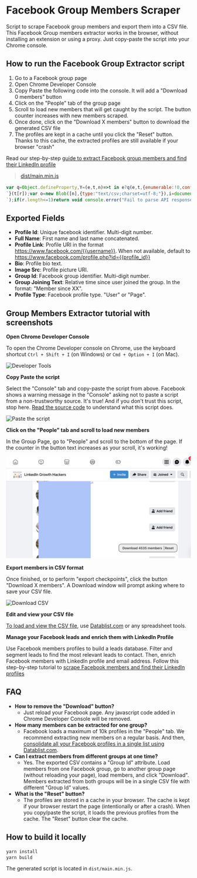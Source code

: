 # Facebook Group Members Scraper

Script to scrape Facebook group members and export them into a CSV file. This Facebook Group members extractor works in the browser, without installing an extension or using a proxy. Just copy-paste the script into your Chrome console.

## How to run the Facebook Group Extractor script

 1. Go to a Facebook group page
 1. Open Chrome Developer Console
 1. Copy Paste the following code into the console. It will add a "Download 0 members" button
 1. Click on the "People" tab of the group page
 1. Scroll to load new members that will get caught by the script. The button counter increases with new members scraped.
 1. Once done, click on the "Download X members" button to download the generated CSV file
 1. The profiles are kept in a cache until you click the "Reset" button. Thanks to this cache, the extracted profiles are still available if your browser "crash"

 Read our step-by-step [guide to extract Facebook group members and find their LinkedIn profile](https://www.datablist.com/how-to/scrape-facebook-group-members-linkedin)

> [dist/main.min.js](dist/main.min.js)

```javascript
var q=Object.defineProperty,Y=(e,t,n)=>t in e?q(e,t,{enumerable:!0,configurable:!0,writable:!0,value:n}):e[t]=n,M=(e,t,n)=>(Y(e,"symbol"!=typeof t?t+"":t,n),n);function Z(e,t){for(var n="",r=0;r<t.length;r++)n+=function(e){for(var t="",n=0;n<e.length;n++){var r=null===e[n]||"u"<typeof e[n]?"":e[n].toString(),r=(r=e[n]instanceof Date?e[n].toLocaleString():r).replace(/"/g,'""');0<n&&(t+=","),t+=r=0<=r.search(/("|,|\n)/g)?'"'+r+'"':r}return t+`
`}(t[r]);var o=new Blob([n],{type:"text/csv;charset=utf-8;"}),i=document.createElement("a");void 0!==i.download&&(o=URL.createObjectURL(o),i.setAttribute("href",o),i.setAttribute("download",e),document.body.appendChild(i),i.click(),document.body.removeChild(i))}const I=(t,e)=>e.some(e=>t instanceof e);let L,k;function N(){return L=L||[IDBDatabase,IDBObjectStore,IDBIndex,IDBCursor,IDBTransaction]}function G(){return k=k||[IDBCursor.prototype.advance,IDBCursor.prototype.continue,IDBCursor.prototype.continuePrimaryKey]}const D=new WeakMap,x=new WeakMap,b=new WeakMap;function Q(i){var e=new Promise((e,t)=>{const n=()=>{i.removeEventListener("success",r),i.removeEventListener("error",o)},r=()=>{e(h(i.result)),n()},o=()=>{t(i.error),n()};i.addEventListener("success",r),i.addEventListener("error",o)});return b.set(e,i),e}function ee(i){var e;D.has(i)||(e=new Promise((e,t)=>{const n=()=>{i.removeEventListener("complete",r),i.removeEventListener("error",o),i.removeEventListener("abort",o)},r=()=>{e(),n()},o=()=>{t(i.error||new DOMException("AbortError","AbortError")),n()};i.addEventListener("complete",r),i.addEventListener("error",o),i.addEventListener("abort",o)}),D.set(i,e))}let C={get(e,t,n){if(e instanceof IDBTransaction){if("done"===t)return D.get(e);if("store"===t)return n.objectStoreNames[1]?void 0:n.objectStore(n.objectStoreNames[0])}return h(e[t])},set(e,t,n){return e[t]=n,!0},has(e,t){return e instanceof IDBTransaction&&("done"===t||"store"===t)||t in e}};function K(e){C=e(C)}function te(t){return G().includes(t)?function(...e){return t.apply(_(this),e),h(this.request)}:function(...e){return h(t.apply(_(this),e))}}function ne(e){return"function"==typeof e?te(e):(e instanceof IDBTransaction&&ee(e),I(e,N())?new Proxy(e,C):e)}function h(e){if(e instanceof IDBRequest)return Q(e);if(x.has(e))return x.get(e);var t=ne(e);return t!==e&&(x.set(e,t),b.set(t,e)),t}const _=e=>b.get(e);function re(e,t,{blocked:n,upgrade:r,blocking:o,terminated:i}={}){const s=indexedDB.open(e,t),a=h(s);return r&&s.addEventListener("upgradeneeded",e=>{r(h(s.result),e.oldVersion,e.newVersion,h(s.transaction),e)}),n&&s.addEventListener("blocked",e=>n(e.oldVersion,e.newVersion,e)),a.then(e=>{i&&e.addEventListener("close",()=>i()),o&&e.addEventListener("versionchange",e=>o(e.oldVersion,e.newVersion,e))}).catch(()=>{}),a}const ie=["get","getKey","getAll","getAllKeys","count"],se=["put","add","delete","clear"],E=new Map;function j(e,t){if(e instanceof IDBDatabase&&!(t in e)&&"string"==typeof t){if(E.get(t))return E.get(t);const r=t.replace(/FromIndex$/,""),o=t!==r,i=se.includes(r);return r in(o?IDBIndex:IDBObjectStore).prototype&&(i||ie.includes(r))?(e=async function(e,...t){e=this.transaction(e,i?"readwrite":"readonly");let n=e.store;return o&&(n=n.index(t.shift())),(await Promise.all([n[r](...t),i&&e.done]))[0]},E.set(t,e),e):void 0}}K(r=>({...r,get:(e,t,n)=>j(e,t)||r.get(e,t,n),has:(e,t)=>!!j(e,t)||r.has(e,t)}));const oe=["continue","continuePrimaryKey","advance"],R={},B=new WeakMap,W=new WeakMap,ce={get(e,t){if(!oe.includes(t))return e[t];let n=R[t];return n=n||(R[t]=function(...e){B.set(this,W.get(this)[t](...e))})}};async function*ae(...e){let t=this;if(t=t instanceof IDBCursor?t:await t.openCursor(...e)){t=t;var n=new Proxy(t,ce);for(W.set(n,t),b.set(n,_(t));t;)yield n,t=await(B.get(n)||t.continue()),B.delete(n)}}function F(e,t){return t===Symbol.asyncIterator&&I(e,[IDBIndex,IDBObjectStore,IDBCursor])||"iterate"===t&&I(e,[IDBIndex,IDBObjectStore])}K(r=>({...r,get(e,t,n){return F(e,t)?ae:r.get(e,t,n)},has(e,t){return F(e,t)||r.has(e,t)}}));var f=function(e,s,a,d){return new(a=a||Promise)(function(n,t){function r(e){try{i(d.next(e))}catch(e){t(e)}}function o(e){try{i(d.throw(e))}catch(e){t(e)}}function i(e){var t;e.done?n(e.value):((t=e.value)instanceof a?t:new a(function(e){e(t)})).then(r,o)}i((d=d.apply(e,s||[])).next())})},de=function(e,t){var n={};for(o in e)Object.prototype.hasOwnProperty.call(e,o)&&t.indexOf(o)<0&&(n[o]=e[o]);if(null!=e&&"function"==typeof Object.getOwnPropertySymbols)for(var r=0,o=Object.getOwnPropertySymbols(e);r<o.length;r++)t.indexOf(o[r])<0&&Object.prototype.propertyIsEnumerable.call(e,o[r])&&(n[o[r]]=e[o[r]]);return n};class ue{constructor(e){this.name="scrape-storage",this.persistent=!0,this.data=new Map,null!=e&&e.name&&(this.name=e.name),null!=e&&e.persistent&&(this.persistent=e.persistent),this.initDB().then(()=>{}).catch(()=>{this.persistent=!1})}get storageKey(){return"storage-"+this.name}initDB(){return f(this,void 0,void 0,function*(){this.db=yield re(this.storageKey,3,{upgrade(e){e.createObjectStore("data",{keyPath:"_id"})}})})}_dbAddElem(e,t){return f(this,void 0,void 0,function*(){if(!this.persistent||!this.db)throw new Error("DB doesnt exist");yield this.db.put("data",Object.assign({_id:e},t))})}addElem(e,t){return f(this,void 0,void 0,function*(){if(this.persistent&&this.db)try{yield this._dbAddElem(e,t)}catch(e){console.error(e)}else this.data.set(e,t)})}addElems(e){return f(this,void 0,void 0,function*(){if(this.persistent&&this.db){const n=[];e.forEach(([e,t])=>{n.push(this._dbAddElem(e,t))}),yield Promise.all(n)}else e.forEach(([e,t])=>{this.addElem(e,t)})})}clear(){return f(this,void 0,void 0,function*(){this.persistent&&this.db?yield this.db.clear("data"):this.data.clear()})}getCount(){return f(this,void 0,void 0,function*(){return this.persistent&&this.db?yield this.db.count("data"):this.data.size})}getAll(){return f(this,void 0,void 0,function*(){if(this.persistent&&this.db){const n=new Map,e=yield this.db.getAll("data");return e&&e.forEach(e=>{var t=e["_id"],e=de(e,["_id"]);n.set(t,e)}),n}return this.data})}toCsvData(){return f(this,void 0,void 0,function*(){const t=[];return t.push(this.headers),(yield this.getAll()).forEach(e=>{try{t.push(this.itemToRow(e))}catch(e){console.error(e)}}),t})}}function y(e,t){const n=document.createElement("span");return t&&n.setAttribute("id",t),n.textContent=e,n}function V(e){const t=document.createElement("div"),n=["display: block;","padding: 0px 4px;"];return e&&n.push("border-left: 1px solid #2e2e2e;","margin-left: 4px;"),t.setAttribute("style",n.join("")),t}function le(){const e=document.createElement("div");return e.setAttribute("style",["position: absolute;","bottom: 30px;","right: 130px;","color: #2e2e2e;","background: #EEE;","border-radius: 12px;","padding: 0px 12px;","cursor: pointer;","font-weight:600;","font-size:15px;","display: flex;","pointer-events: auto;","border: 1px solid #000;","height: 36px;","align-items: center;","justify-content: center;"].join("")),e}function fe(){const e=document.createElement("div");e.setAttribute("style",["position: fixed;","top: 0;","left: 0;","z-index: 10;","width: 100%;","height: 100%;","pointer-events: none;"].join(""));var t=le();return e.appendChild(t),document.body.appendChild(e),t}class he extends ue{constructor(){super(...arguments),M(this,"name","fb-scrape-storage")}get headers(){return["Profile Id","Full Name","Profile Link","Bio","ImageSrc","GroupId","Group Joining Text","Profile Type"]}itemToRow(e){return[e.profileId,e.fullName,e.profileLink,e.bio,e.imageSrc,e.groupId,e.groupJoiningText,e.profileType]}}const g=new he;async function S(){const e=document.getElementById("fb-group-scraper-number-tracker");if(e){const t=await g.getCount();e.textContent=t.toString()}}function pe(){const e=fe(),t=V(),n=(t.appendChild(y("Download ")),t.appendChild(y("0","fb-group-scraper-number-tracker")),t.appendChild(y(" members")),t.addEventListener("click",async function(){Z(`groupMemberExport-${(new Date).toISOString()}.csv`,await g.toCsvData())}),e.appendChild(t),V(!0));n.appendChild(y("Reset")),n.addEventListener("click",async function(){await g.clear(),await S()}),e.appendChild(n),window.setTimeout(()=>{S()},1e3)}function ye(e){var t;let n;if(null!=(t=null==e?void 0:e.data)&&t.group)n=e.data.group;else{if("Group"!==(null==(t=null==(t=null==e?void 0:e.data)?void 0:t.node)?void 0:t.__typename))return;n=e.data.node}let r;if(null!=(t=null==n?void 0:n.new_members)&&t.edges)r=n.new_members.edges;else if(null!=(e=null==n?void 0:n.new_forum_members)&&e.edges)r=n.new_forum_members.edges;else{if(null==(t=null==n?void 0:n.search_results)||!t.edges)return;r=n.search_results.edges}const o=r.map(e=>{var t="GroupUserInvite"===e.node.__isEntity?e.node.invitee_profile:e.node;if(!t)return null;var{id:n,name:r,bio_text:o,url:i,profile_picture:s,__isProfile:a}=t,d=(null==(d=null==e?void 0:e.join_status_text)?void 0:d.text)||(null==(e=null==(d=null==e?void 0:e.membership)?void 0:d.join_status_text)?void 0:e.text),t=null==(e=t.group_membership)?void 0:e.associated_group.id;return{profileId:n,fullName:r,profileLink:i,bio:(null==o?void 0:o.text)||"",imageSrc:(null==s?void 0:s.uri)||"",groupId:t,groupJoiningText:d||"",profileType:a}}),i=[];o.forEach(e=>{e&&i.push([e.profileId,e])}),g.addElems(i).then(()=>{S()})}function ge(e){let n=[];try{n.push(JSON.parse(e))}catch(t){var r=e.split(`
`);if(r.length<=1)return void console.error("Fail to parse API response",t);for(let e=0;e<r.length;e++){var o=r[e];try{n.push(JSON.parse(o))}catch{console.error("Fail to parse API response",t)}}}for(let e=0;e<n.length;e++)ye(n[e])}function be(){pe();let e=XMLHttpRequest.prototype.send;XMLHttpRequest.prototype.send=function(){this.addEventListener("readystatechange",function(){this.responseURL.includes("/api/graphql/")&&4===this.readyState&&ge(this.responseText)},!1),e.apply(this,arguments)}}be();
```


## Exported Fields

- **Profile Id**: Unique facebook identifier. Multi-digit number.
- **Full Name**: First name and last name concatenated.
- **Profile Link**: Profile URI in the format https://www.facebook.com/{{username}}. When not available, default to https://www.facebook.com/profile.php?id={{profile_id}}
- **Bio**: Profile bio text.
- **Image Src**: Profile picture URI.
- **Group Id**: Facebook group identifier. Multi-digit number.
- **Group Joining Text**: Relative time since user joined the group. In the format: "Member since XX".
- **Profile Type**: Facebook profile type. "User" or "Page".


## Group Members Extractor tutorial with screenshots

**Open Chrome Developer Console**

To open the Chrome Developer console on Chrome, use the keyboard shortcut `Ctrl + Shift + I` (on Windows) or `Cmd + Option + I` (on Mac).

![Developer Tools](statics/open-developer-tools.png)





**Copy Paste the script**

Select the "Console" tab and copy-paste the script from above. Facebook shows a warning message in the "Console" asking not to  paste a script from a non-trustworthy source. It's true! And if you don't trust this script, stop here. [Read the source code](main.ts) to understand what this script does.

![Paste the script](statics/copy-paster-script.png)





**Click on the "People" tab and scroll to load new members**

In the Group Page, go to "People" and scroll to the bottom of the page. If the counter in the button text increases as your scroll, it's working!

![Scroll](statics/facebook-group-members-download-v2.png)



**Export members in CSV format**

Once finished, or to perform "export checkpoints", click the button "Download X members". A Download window will prompt asking where to save your CSV file.

![Download CSV](statics/export-members-to-csv.png)





**Edit and view your CSV file**

[To load and view the CSV file](https://www.datablist.com/csv-editor), use [Datablist.com](https://www.datablist.com/) or any spreadsheet tools.


**Manage your Facebook leads and enrich them with LinkedIn Profile**

Use Facebook members profiles to build a leads database. Filter and segment leads to find the most relevant leads to contact. Then, enrich Facebook members with LinkedIn profile and email address.
Follow this step-by-step tutorial to [scrape Facebook members and find their LinkedIn profiles](https://www.datablist.com/how-to/scrape-facebook-group-members-linkedin)


## FAQ

- **How to remove the "Download" button?**
    - Just reload your Facebook page. Any javascript code added in Chrome Developer Console will be removed.
- **How many members can be extracted for one group?**
    - Facebook loads a maximum of 10k profiles in the "People" tab. We recommend extracting new members on a regular basis. And then, [consolidate all your Facebook profiles in a single list using Datablist.com](https://www.datablist.com/how-to/scrape-facebook-group-members-linkedin).
- **Can I extract members from different groups at one time?**
    - Yes. The exported CSV contains a "Group Id" attribute. Load members from one Facebook group, go to another group page (without reloading your page), load members, and click "Download". Members extracted from both groups will be in a single CSV file with different "Group Id" values.
- **What is the "Reset" button?**
    - The profiles are stored in a cache in your browser. The cache is kept if your browser restart the page (intentionally or after a crash). When you copy/paste the script, it loads the previous profiles from the cache. The "Reset" button clear the cache.


## How to build it locally

```
yarn install
yarn build
```



The generated script is located in `dist/main.min.js`.
